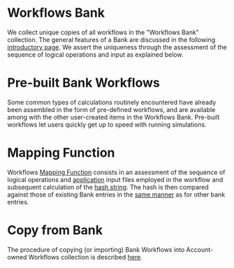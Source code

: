 # Workflows Bank

We collect unique copies of all workflows in the "Workflows Bank" collection. The general features of a Bank are discussed in the following [introductory page](/entities-general/bank.md). We assert the uniqueness through the assessment of the sequence of logical operations and input as explained below.

# Pre-built Bank Workflows

Some common types of calculations routinely encountered have already been assembled in the form of pre-defined workflows, and are available among with the other user-created items in the Workflows Bank. Pre-built workflows let users quickly get up to speed with running simulations.

# Mapping Function

Workflows [Mapping Function](/entities-general/bank.md#bank-mapping-function) consists in an assessment of the sequence of logical operations and [application](/applications/overview.md) input files employed in the workflow and subsequent calculation of the [hash string](/entities-general/bank.md#hash-strings). The hash is then compared against those of existing Bank entries in the [same manner](/entities-general/bank.md) as for other bank entries. 

# Copy from Bank

The procedure of copying (or importing) Bank Workflows into Account-owned Workflows collection is described [here](actions/copy-bank.md).
